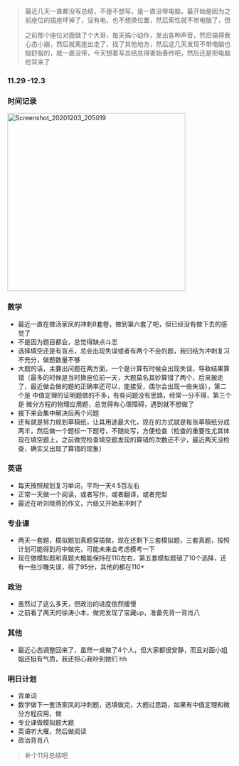 > 最近几天一直都没写总结，不是不想写，是一直没带电脑，最开始是因为之前座位的插座坏掉了，没有电，也不想换位置，然后索性就不带电脑了，但
>
> 之前那个座位对面做了个大哥，每天搞小动作，发出各种声音，然后搞得我心态小崩，然后就离座出走了，找了其他地方，然后这几天发现不带电脑也挺舒服的，就一直没带，今天想着写总结总得善始善终吧，然后还是把电脑给背来了

### 11.29 -12.3

### 时间记录

<img src="https://raw.githubusercontent.com/Kong-PR/Typora-picture/master/img/Screenshot_20201203_205019.jpg" alt="Screenshot_20201203_205019" width=400 />

### 数学

- 最近一直在做汤家凤的冲刺8套卷，做到第六套了吧，但已经没有做下去的感觉了
- 不是因为题目都会，总觉得缺点斗志
- 选择填空还是有盲点，总会出现失误或者有两个不会的题，我归结为冲刺复习不充分，做题数量不够
- 大题的话，主要出问题在两方面，一个是计算有时候会出现失误，导致结果算错（最多的时候是当时换座位前一天，大题莫名其妙算错了两个，后来搬走了，最近做会做的题的正确率还可以，能接受，偶尔会出现一些失误），第二个是 中值定理的证明题做的不多，有些问题没有思路，经常一分不得，第三个是 微分方程的物理应用题，总觉得有心理障碍，遇到就不想做了
- 接下来会集中解决后两个问题
- 还有就是努力规划草稿纸，让其用途最大化，现在的方式就是每张草稿纸分成两半，然后做一个题标一下题号，不随处写，方便检查（检查的重要性尤其体现在填空题上，之前做完检查填空题发现的算错的次数还不少，最近两天没检查，确实又出现了算错的现象）

### 英语

- 每天按照规划复习单词，平均一天4 5百左右
- 正常一天做一个阅读，或者写作，或者翻译，或者完型
- 最近在听刘晓燕的作文，六级又开始来冲刺了

### 专业课

- 两天一套题，模拟题加真题穿插做，现在还剩下三套模拟题，三套真题，按照计划可能得到月中做完，可能未来会考虑模考一下
- 现在做模拟题和真题大概能保持在110左右，第五套模拟题错了10个选择，还有一些沙雕失误，得了95分，其他的都在110+

### 政治

- 虽然过了这么多天，但政治的进度依然缓慢
- 之前看了两天的徐涛小本，做完发现了宝藏up，准备先背一背肖八

### 其他

- 最近心态调整回来了，虽然一桌做了4个人，但大家都很安静，而且对面小姐姐还挺有气质，我还担心我吵到她们 hh

### 明日计划

- 背单词
- 数学做下一套汤家凤的冲刺题，选填做完，大题过思路，如果有中值定理和微分方程应用，做
- 专业课做模拟题大题
- 英语听大雁，然后做阅读
- 政治背肖八

> 补个11月总结吧